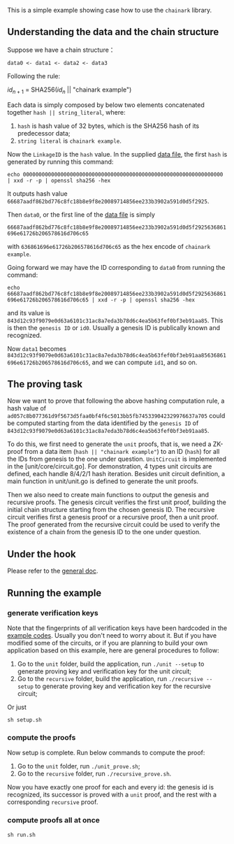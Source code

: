 This is a simple example showing case how to use the `chainark` library.

## Understanding the data and the chain structure
Suppose we have a chain structure：

`data0 <- data1 <- data2 <- data3`

Following the rule:

$id_{n+1}$ = SHA256($id_n$ || "chainark example")

Each data is simply composed by below two elements concatenated together `hash || string_literal`, where:

1. `hash` is hash value of 32 bytes, which is the SHA256 hash of its predecessor data;
2. `string literal` is `chainark example`.

Now the `LinkageID` is the `hash` value. In the supplied [data file](./data.txt), the first `hash` is generated by running this command:

`echo 0000000000000000000000000000000000000000000000000000000000000000 | xxd -r -p | openssl sha256 -hex`

It outputs hash value `66687aadf862bd776c8fc18b8e9f8e20089714856ee233b3902a591d0d5f2925`.

Then `data0`, or the first line of the [data file](./data.txt) is simply

`66687aadf862bd776c8fc18b8e9f8e20089714856ee233b3902a591d0d5f2925636861696e61726b206578616d706c65`

with `636861696e61726b206578616d706c65` as the hex encode of `chainark example`.

Going forward we may have the ID corresponding to `data0` from running the command:

`echo 66687aadf862bd776c8fc18b8e9f8e20089714856ee233b3902a591d0d5f2925636861696e61726b206578616d706c65 | xxd -r -p | openssl sha256 -hex`

and its value is `843d12c93f9079e0d63a6101c31ac8a7eda3b78d6c4ea5b63fef0bf3eb91aa85`. This is then the `genesis ID` or `id0`. Usually a genesis ID is publically known and recognized.

Now `data1` becomes `843d12c93f9079e0d63a6101c31ac8a7eda3b78d6c4ea5b63fef0bf3eb91aa85636861696e61726b206578616d706c65`, and we can compute `id1`, and so on.

## The proving task

Now we want to prove that following the above hashing computation rule, a hash value of `ad057c8b077361d9f5673d5faa0bf4f6c5013bb5fb745339042329976637a705` could be computed starting from the data identified by the `genesis ID` of `843d12c93f9079e0d63a6101c31ac8a7eda3b78d6c4ea5b63fef0bf3eb91aa85`.

To do this, we first need to generate the `unit` proofs, that is, we need a ZK-proof from a data item (`hash || "chainark example"`) to an ID (`hash`) for all the IDs from genesis to the one under question. `UnitCircuit` is implemented in the [unit/core/circuit.go]. For demonstration, 4 types unit circuits are defined, each handle 8/4/2/1 hash iteration.  Besides unit circuit definition, a main function in unit/unit.go is defined to generate the unit proofs.

Then we also need to create main functions to output the genesis and recursive proofs. The genesis circuit verifies the first unit proof, building the initial chain structure starting from the chosen genesis ID. The recursive circuit verifies first a genesis proof or a recursive proof, then a unit proof. The proof generated from the recursive circuit could be used to verify the existence of a chain from the genesis ID to the one under question.

## Under the hook

Please refer to the [general doc](../README.md).

## Running the example

### generate verification keys

Note that the fingerprints of all verification keys have been hardcoded in the [example codes](./app_types.go). Usually you don't need to worry about it. But if you have modified some of the circuits, or if you are planning to build your own application based on this example, here are general procedures to follow:

1. Go to the `unit` folder, build the application, run `./unit --setup` to generate proving key and verification key for the unit circuit;
2. Go to the `recursive` folder, build the application, run `./recursive --setup` to generate proving key and verification key for the recursive circuit;

Or just
```
sh setup.sh
```

### compute the proofs

Now setup is complete. Run below commands to compute the proof:

1. Go to the `unit` folder, run `./unit_prove.sh`;
2. Go to the `recursive` folder, run `./recursive_prove.sh`.

Now you have exactly one proof for each and every id: the genesis id is recognized, its successor is proved with a `unit` proof, and the rest with a corresponding `recursive` proof.

### compute proofs all at once 
```
sh run.sh
```
